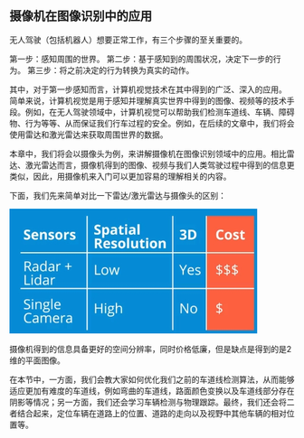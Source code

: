 ## 摄像机在图像识别中的应用

无人驾驶（包括机器人）想要正常工作，有三个步骤的至关重要的。

第一步：感知周围的世界。
第二步：基于感知到的周围状况，决定下一步的行为。
第三步：将之前决定的行为转换为真实的动作。

其中，对于第一步感知而言，计算机视觉技术在其中得到的广泛、深入的应用。
简单来说，计算机视觉是用于感知并理解真实世界中得到的图像、视频等的技术手段。例如，在无人驾驶领域中，计算机视觉可以帮助我们检测车道线、车辆、障碍物、行为等等、从而保证我们行车过程的安全。例如，在后续的文章中，我们将会使用雷达和激光雷达来获取周围世界的数据。

本章中，我们将会以摄像头为例，来讲解摄像机在图像识别领域中的应用。相比雷达、激光雷达而言，摄像机得到的图像、视频与我们人类驾驶过程中得到的信息更类似，因此，用摄像机来入门可以更加容易的理解相关的内容。

下面，我们先来简单对比一下雷达/激光雷达与摄像头的区别：

![传感器对比](/assets/32.jpg)

摄像机得到的信息具备更好的空间分辨率，同时价格低廉，但是缺点是得到的是2维的平面图像。

在本节中，一方面，我们会教大家如何优化我们之前的车道线检测算法，从而能够适应更加有难度的车道线，例如弯曲的车道线，路面颜色变换以及车道线部分存在阴影等情况；另一方面，我们还会学习车辆检测与物理跟踪。最终，我们还会将二者结合起来，定位车辆在道路上的位置、道路的走向以及视野中其他车辆的相对位置等。





